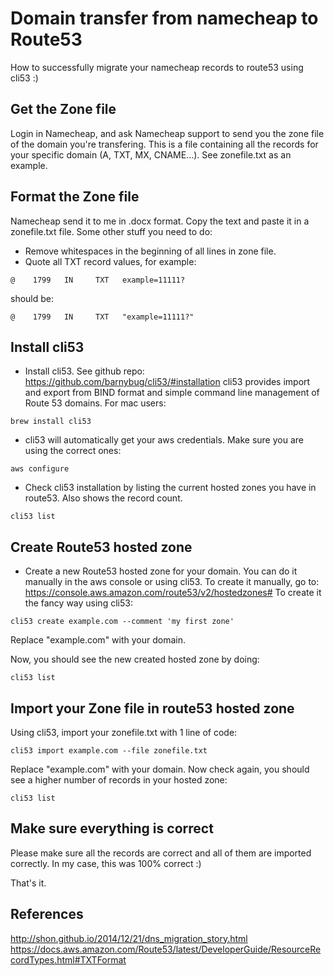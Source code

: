 # Domain transfer from namecheap to Route53
How to successfully migrate your namecheap records to route53 using cli53 :)

## Get the Zone file
Login in Namecheap, and ask Namecheap support to send you the zone file of the domain you're transfering. This is a file containing all the records for your specific domain (A, TXT, MX, CNAME...). See zonefile.txt as an example.

## Format the Zone file
Namecheap send it to me in .docx format. Copy the text and paste it in a zonefile.txt file. Some other stuff you need to do:
- Remove whitespaces in the beginning of all lines in zone file.
- Quote all TXT record values, for example:
```
@    1799   IN     TXT   example=11111?
```
should be:
```
@    1799   IN     TXT   "example=11111?"
``` 

## Install cli53
- Install cli53. See github repo: https://github.com/barnybug/cli53/#installation
cli53 provides import and export from BIND format and simple command line management of Route 53 domains.
For mac users:
```
brew install cli53
```
- cli53 will automatically get your aws credentials. Make sure you are using the correct ones:
```
aws configure
```

- Check cli53 installation by listing the current hosted zones you have in route53. Also shows the record count.
```
cli53 list
```

## Create Route53 hosted zone
- Create a new Route53 hosted zone for your domain. You can do it manually in the aws console or using cli53.
To create it manually, go to: https://console.aws.amazon.com/route53/v2/hostedzones#
To create it the fancy way using cli53:
```
cli53 create example.com --comment 'my first zone'
```
Replace "example.com" with your domain.

Now, you should see the new created hosted zone by doing:
```
cli53 list
```

## Import your Zone file in route53 hosted zone
Using cli53, import your zonefile.txt with 1 line of code:
```
cli53 import example.com --file zonefile.txt
```
Replace "example.com" with your domain.
Now check again, you should see a higher number of records in your hosted zone:
```
cli53 list
```

## Make sure everything is correct
Please make sure all the records are correct and all of them are imported correctly. In my case, this was 100% correct :)

That's it.

## References
http://shon.github.io/2014/12/21/dns_migration_story.html
https://docs.aws.amazon.com/Route53/latest/DeveloperGuide/ResourceRecordTypes.html#TXTFormat
